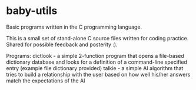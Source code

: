 # baby-utils
Basic programs written in the C programming language.

This is a small set of stand-alone C source files written for coding practice. Shared for possible feedback and posterity :).

Programs:
dictlook - a simple 2-function program that opens a file-based dictionary database and looks for a definition of a command-line specified entry (example file dictionary provided)
talkie - a simple AI algorithm that tries to build a relationship with the user based on how well his/her answers match the expectations of the AI
